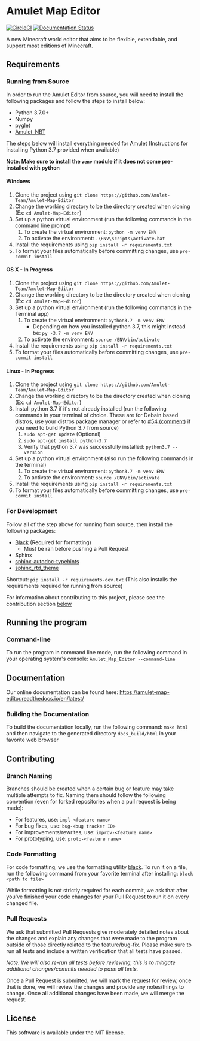 # Amulet Map Editor

<a href="https://circleci.com/gh/Amulet-Team/Amulet-Map-Editor"><img alt="CircleCI" src="https://circleci.com/gh/Amulet-Team/Amulet-Map-Editor.svg"></a>
[![Documentation Status](https://readthedocs.org/projects/amulet-map-editor/badge/?version=latest)](https://amulet-map-editor.readthedocs.io/en/latest/?badge=latest)

A new Minecraft world editor that aims to be flexible, extendable, and support most editions
of Minecraft.

## Requirements

### Running from Source
In order to run the Amulet Editor from source, you will need to install the following packages and follow the steps to install below:
- Python 3.7.0+
- Numpy
- pyglet
- [Amulet_NBT](https://github.com/Amulet-Team/Amulet-NBT)

The steps below will install everything needed for Amulet (Instructions for installing Python 3.7 provided when available)

__Note: Make sure to install the `venv` module if it does not come pre-installed with python__

#### Windows
1. Clone the project using `git clone https://github.com/Amulet-Team/Amulet-Map-Editor`
2. Change the working directory to be the directory created when cloning (Ex: `cd Amulet-Map-Editor`)
3. Set up a python virtual environment (run the following commands in the command line prompt)
   1. To create the virtual environment: `python -m venv ENV`
   2. To activate the environment: `.\ENV\scripts\activate.bat`
4. Install the requirements using `pip install -r requirements.txt`
5. To format your files automatically before committing changes, use `pre-commit install`

#### OS X - In Progress
1. Clone the project using `git clone https://github.com/Amulet-Team/Amulet-Map-Editor`
2. Change the working directory to be the directory created when cloning (Ex: `cd Amulet-Map-Editor`)
3. Set up a python virtual environment (run the following commands in the Terminal app)
   1. To create the virtual environment: `python3.7 -m venv ENV`
      - Depending on how you installed python 3.7, this might instead be: `py -3.7 -m venv ENV`
   2. To activate the environment: `source /ENV/bin/activate`
4. Install the requirements using `pip install -r requirements.txt`
5. To format your files automatically before committing changes, use `pre-commit install`

#### Linux - In Progress
1. Clone the project using `git clone https://github.com/Amulet-Team/Amulet-Map-Editor`
2. Change the working directory to be the directory created when cloning (Ex: `cd Amulet-Map-Editor`)
3. Install python 3.7 if it's not already installed (run the following commands in your terminal of choice. These are for Debain based distros, use your distros package manager or refer to [#54 (comment)](https://github.com/Amulet-Team/Amulet-Map-Editor/issues/54#issuecomment-523046836) if you need to build Python 3.7 from source)
   1. `sudo apt-get update` (Optional)
   2. `sudo apt-get install python-3.7`
   3. Verify that python 3.7 was successfully installed: `python3.7 --version`
4. Set up a python virtual environment (also run the following commands in the terminal)
   1. To create the virtual environment: `python3.7 -m venv ENV`
   2. To activate the environment: `source /ENV/bin/activate`
5. Install the requirements using `pip install -r requirements.txt`
6. To format your files automatically before committing changes, use `pre-commit install`

### For Development
Follow all of the step above for running from source, then install the following packages:
- [Black](https://github.com/ambv/black) (Required for formatting)
  - Must be ran before pushing a Pull Request
- Sphinx
- [sphinx-autodoc-typehints](https://github.com/agronholm/sphinx-autodoc-typehints)
- [sphinx_rtd_theme](https://github.com/rtfd/sphinx_rtd_theme)

Shortcut: `pip install -r requirements-dev.txt` (This also installs the requirements required for running from source)

For information about contributing to this project, please see the contribution section [below](#contributing)

## Running the program

### Command-line
To run the program in command line mode, run the following command in your operating system's console:
`Amulet_Map_Editor --command-line`

## Documentation

Our online documentation can be found here: https://amulet-map-editor.readthedocs.io/en/latest/

### Building the Documentation
To build the documentation locally, run the following command: `make html` and then navigate to the
generated directory `docs_build/html` in your favorite web browser


## Contributing

### Branch Naming
Branches should be created when a certain bug or feature may take multiple attempts to fix. Naming
them should follow the following convention (even for forked repositories when a pull request is being made):

* For features, use: `impl-<feature name>`
* For bug fixes, use: `bug-<bug tracker ID>`
* For improvements/rewrites, use: `improv-<feature name>`
* For prototyping, use: `proto-<feature name>`

### Code Formatting
For code formatting, we use the formatting utility [black](https://github.com/ambv/black). To run
it on a file, run the following command from your favorite terminal after installing: `black <path to file>`

While formatting is not strictly required for each commit, we ask that after you've finished your
code changes for your Pull Request to run it on every changed file.

### Pull Requests
We ask that submitted Pull Requests give moderately detailed notes about the changes and explain 
any changes that were made to the program outside of those directly related to the feature/bug-fix.
Please make sure to run all tests and include a written verification that all tests have passed.

_Note: We will also re-run all tests before reviewing, this is to mitigate additional changes/commits
needed to pass all tests._

Once a Pull Request is submitted, we will mark the request for review, once that is done, we will
review the changes and provide any notes/things to change. Once all additional changes have been made,
we will merge the request.


## License
This software is available under the MIT license.
